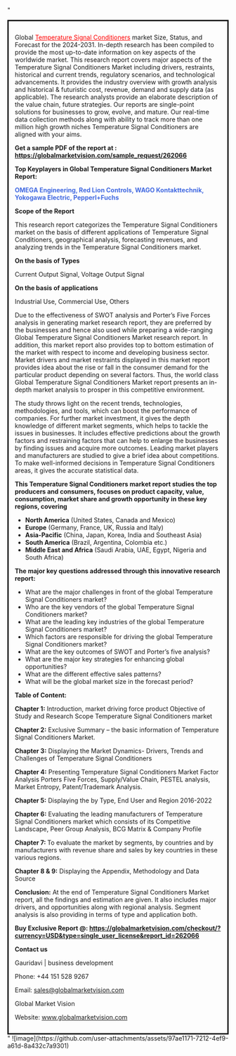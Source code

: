 "<div style='border: 3px solid black; padding: 1em;'>

Global <a style='color: #ff0000;' href='https://globalmarketvision.com/reports/global-temperature-signal-conditioners-market/262066'>Temperature Signal Conditioners</a> market Size, Status, and Forecast for the 2024-2031. In-depth research has been compiled to provide the most up-to-date information on key aspects of the worldwide market. This research report covers major aspects of the Temperature Signal Conditioners Market including drivers, restraints, historical and current trends, regulatory scenarios, and technological advancements. It provides the industry overview with growth analysis and historical &amp; futuristic cost, revenue, demand and supply data (as applicable). The research analysts provide an elaborate description of the value chain, future strategies. Our reports are single-point solutions for businesses to grow, evolve, and mature. Our real-time data collection methods along with ability to track more than one million high growth niches Temperature Signal Conditioners are aligned with your aims.

<strong>Get a sample PDF of the report at </strong><strong>:</strong><strong> <a style='color: #ff0000;' href='https://globalmarketvision.com/sample_request/262066?utm_source=linkedinPulse&utm_medium=Dhiraj&utm_campaign=SN'><strong>https://globalmarketvision.com/sample_request/262066</strong></a></strong>

<strong>Top Keyplayers in Global Temperature Signal Conditioners Market Report:</strong>

<strong style='color: #4169e1;'>OMEGA Engineering, Red Lion Controls, WAGO Kontakttechnik, Yokogawa Electric, Pepperl+Fuchs</strong>

<strong>Scope of the Report</strong>

This research report categorizes the Temperature Signal Conditioners market on the basis of different applications of Temperature Signal Conditioners, geographical analysis, forecasting revenues, and analyzing trends in the Temperature Signal Conditioners market.

<strong>On the basis of Types</strong>

Current Output Signal, Voltage Output Signal

<strong>On the basis of applications</strong>

Industrial Use, Commercial Use, Others

Due to the effectiveness of SWOT analysis and Porter’s Five Forces analysis in generating market research report, they are preferred by the businesses and hence also used while preparing a wide-ranging Global Temperature Signal Conditioners Market research report. In addition, this market report also provides top to bottom estimation of the market with respect to income and developing business sector. Market drivers and market restraints displayed in this market report provides idea about the rise or fall in the consumer demand for the particular product depending on several factors. Thus, the world class Global Temperature Signal Conditioners Market report presents an in-depth market analysis to prosper in this competitive environment.

The study throws light on the recent trends, technologies, methodologies, and tools, which can boost the performance of companies. For further market investment, it gives the depth knowledge of different market segments, which helps to tackle the issues in businesses. It includes effective predictions about the growth factors and restraining factors that can help to enlarge the businesses by finding issues and acquire more outcomes. Leading market players and manufacturers are studied to give a brief idea about competitions. To make well-informed decisions in Temperature Signal Conditioners areas, it gives the accurate statistical data.

<strong>This Temperature Signal Conditioners market report studies the top producers and consumers, focuses on product capacity, value, consumption, market share and growth opportunity in these key regions, covering</strong>
<ul>
  <li><strong>North America</strong> (United States, Canada and Mexico)</li>
  <li><strong>Europe</strong> (Germany, France, UK, Russia and Italy)</li>
  <li><strong>Asia-Pacific</strong> (China, Japan, Korea, India and Southeast Asia)</li>
  <li><strong>South America</strong> (Brazil, Argentina, Colombia etc.)</li>
  <li><strong>Middle East and Africa</strong> (Saudi Arabia, UAE, Egypt, Nigeria and South Africa)</li>
</ul>
<strong>The major key questions addressed through this innovative research report:</strong>
<ul>
  <li>What are the major challenges in front of the global Temperature Signal Conditioners market?</li>
  <li>Who are the key vendors of the global Temperature Signal Conditioners market?</li>
  <li>What are the leading key industries of the global Temperature Signal Conditioners market?</li>
  <li>Which factors are responsible for driving the global Temperature Signal Conditioners market?</li>
  <li>What are the key outcomes of SWOT and Porter’s five analysis?</li>
  <li>What are the major key strategies for enhancing global opportunities?</li>
  <li>What are the different effective sales patterns?</li>
  <li>What will be the global market size in the forecast period?</li>
</ul>
<strong>Table of Content:</strong>

<strong>Chapter 1:</strong> Introduction, market driving force product Objective of Study and Research Scope Temperature Signal Conditioners market

<strong>Chapter 2:</strong> Exclusive Summary – the basic information of Temperature Signal Conditioners Market.

<strong>Chapter 3:</strong> Displaying the Market Dynamics- Drivers, Trends and Challenges of Temperature Signal Conditioners

<strong>Chapter 4:</strong> Presenting Temperature Signal Conditioners Market Factor Analysis Porters Five Forces, Supply/Value Chain, PESTEL analysis, Market Entropy, Patent/Trademark Analysis.

<strong>Chapter 5:</strong> Displaying the by Type, End User and Region 2016-2022

<strong>Chapter 6:</strong> Evaluating the leading manufacturers of Temperature Signal Conditioners market which consists of its Competitive Landscape, Peer Group Analysis, BCG Matrix &amp; Company Profile

<strong>Chapter 7: </strong>To evaluate the market by segments, by countries and by manufacturers with revenue share and sales by key countries in these various regions.

<strong>Chapter 8 &amp; 9:</strong> Displaying the Appendix, Methodology and Data Source

<strong>Conclusion:</strong> At the end of Temperature Signal Conditioners Market report, all the findings and estimation are given. It also includes major drivers, and opportunities along with regional analysis. Segment analysis is also providing in terms of type and application both.

<strong>Buy Exclusive Report @: <strong><a style='color: #ff0000;' href='https://globalmarketvision.com/checkout/?currency=USD&type=single_user_license&report_id=262066?utm_source=linkedinPulse&utm_medium=Dhiraj&utm_campaign=SN'>https://globalmarketvision.com/checkout/?currency=USD&type=single_user_license&report_id=262066</a></strong></strong>

<strong>Contact us</strong>

Gauridavi | business development

Phone: +44 151 528 9267

Email: <a href='mailto:sales@globalmarketvision.com'>sales@globalmarketvision.com</a>

Global Market Vision

Website: <a href='http://www.globalmarketvision.com/'>www.globalmarketvision.com</a>

</div>"
![image](https://github.com/user-attachments/assets/97ae1171-7212-4ef9-a61d-8a432c7a9301)
